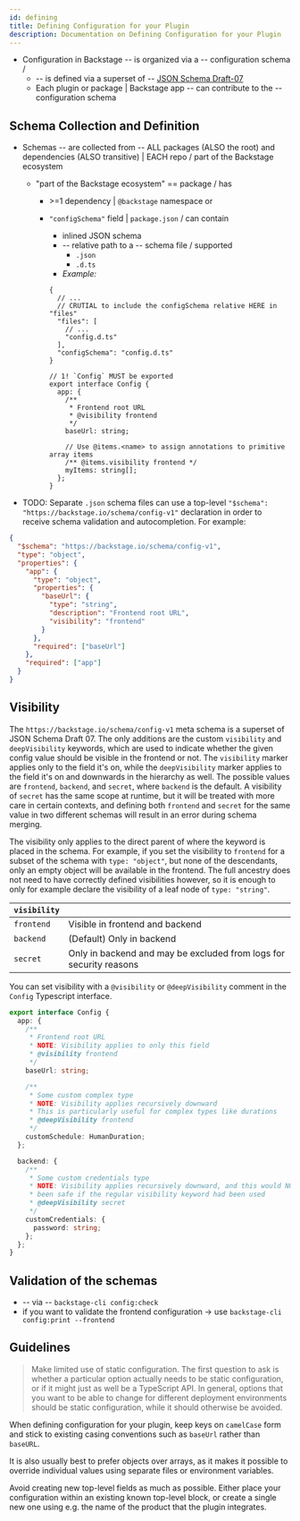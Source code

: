 ```yaml
---
id: defining
title: Defining Configuration for your Plugin
description: Documentation on Defining Configuration for your Plugin
---
```


* Configuration in Backstage -- is organized via a -- configuration schema /
  * -- is defined via a superset of -- [JSON Schema Draft-07](https://json-schema.org/specification-links.html#draft-7)
  * Each plugin or package | Backstage app -- can contribute to the -- configuration schema

## Schema Collection and Definition

* Schemas -- are collected from -- ALL packages (ALSO the root) and dependencies (ALSO transitive) | EACH repo /
part of the Backstage ecosystem
  * "part of the Backstage ecosystem" == package / has
    * \>=1 dependency | `@backstage` namespace or
    * `"configSchema"` field | `package.json` / can contain
      * inlined JSON schema
      * -- relative path to a -- schema file / supported
        * `.json`
        * `.d.ts`
      * _Example:_ 
      ```jsonc title="package.json"
      {
        // ...
        // CRUTIAL to include the configSchema relative HERE in "files"
        "files": [
          // ...
          "config.d.ts"
        ],
        "configSchema": "config.d.ts"
      }
      ```

      ```ts, name="config.d.ts"
      // 1! `Config` MUST be exported
      export interface Config {
        app: {
          /**
           * Frontend root URL
           * @visibility frontend
           */
          baseUrl: string;
      
          // Use @items.<name> to assign annotations to primitive array items
          /** @items.visibility frontend */
          myItems: string[];
        };
      }
      ```

* TODO:
Separate `.json` schema files can use a top-level
`"$schema": "https://backstage.io/schema/config-v1"` declaration in order to
receive schema validation and autocompletion. For example:

```json
{
  "$schema": "https://backstage.io/schema/config-v1",
  "type": "object",
  "properties": {
    "app": {
      "type": "object",
      "properties": {
        "baseUrl": {
          "type": "string",
          "description": "Frontend root URL",
          "visibility": "frontend"
        }
      },
      "required": ["baseUrl"]
    },
    "required": ["app"]
  }
}
```

## Visibility

The `https://backstage.io/schema/config-v1` meta schema is a superset of JSON
Schema Draft 07. The only additions are the custom `visibility` and
`deepVisibility` keywords, which are used to indicate whether the given config
value should be visible in the frontend or not. The `visibility` marker applies
only to the field it's on, while the `deepVisibility` marker applies to the
field it's on and downwards in the hierarchy as well. The possible values are
`frontend`, `backend`, and `secret`, where `backend` is the default. A
visibility of `secret` has the same scope at runtime, but it will be treated
with more care in certain contexts, and defining both `frontend` and `secret`
for the same value in two different schemas will result in an error during
schema merging.

The visibility only applies to the direct parent of where the keyword is placed
in the schema. For example, if you set the visibility to `frontend` for a subset
of the schema with `type: "object"`, but none of the descendants, only an empty
object will be available in the frontend. The full ancestry does not need to
have correctly defined visibilities however, so it is enough to only for example
declare the visibility of a leaf node of `type: "string"`.

| `visibility` |                                                                    |
| ------------ | ------------------------------------------------------------------ |
| `frontend`   | Visible in frontend and backend                                    |
| `backend`    | (Default) Only in backend                                          |
| `secret`     | Only in backend and may be excluded from logs for security reasons |

You can set visibility with a `@visibility` or `@deepVisibility` comment in the
`Config` Typescript interface.

```ts
export interface Config {
  app: {
    /**
     * Frontend root URL
     * NOTE: Visibility applies to only this field
     * @visibility frontend
     */
    baseUrl: string;

    /**
     * Some custom complex type
     * NOTE: Visibility applies recursively downward
     * This is particularly useful for complex types like durations
     * @deepVisibility frontend
     */
    customSchedule: HumanDuration;
  };

  backend: {
    /**
     * Some custom credentials type
     * NOTE: Visibility applies recursively downward, and this would NOT have
     * been safe if the regular visibility keyword had been used
     * @deepVisibility secret
     */
    customCredentials: {
      password: string;
    };
  };
}
```

## Validation of the schemas

* -- via -- `backstage-cli config:check`
* if you want to validate the frontend configuration -> use
`backstage-cli config:print --frontend`

## Guidelines

> Make limited use of static configuration. The first question to ask is whether
> a particular option actually needs to be static configuration, or if it might
> just as well be a TypeScript API. In general, options that you want to be able
> to change for different deployment environments should be static
> configuration, while it should otherwise be avoided.

When defining configuration for your plugin, keep keys on `camelCase` form and stick to
existing casing conventions such as `baseUrl` rather than `baseURL`.

It is also usually best to prefer objects over arrays, as it makes it possible
to override individual values using separate files or environment variables.

Avoid creating new top-level fields as much as possible. Either place your
configuration within an existing known top-level block, or create a single new
one using e.g. the name of the product that the plugin integrates.
